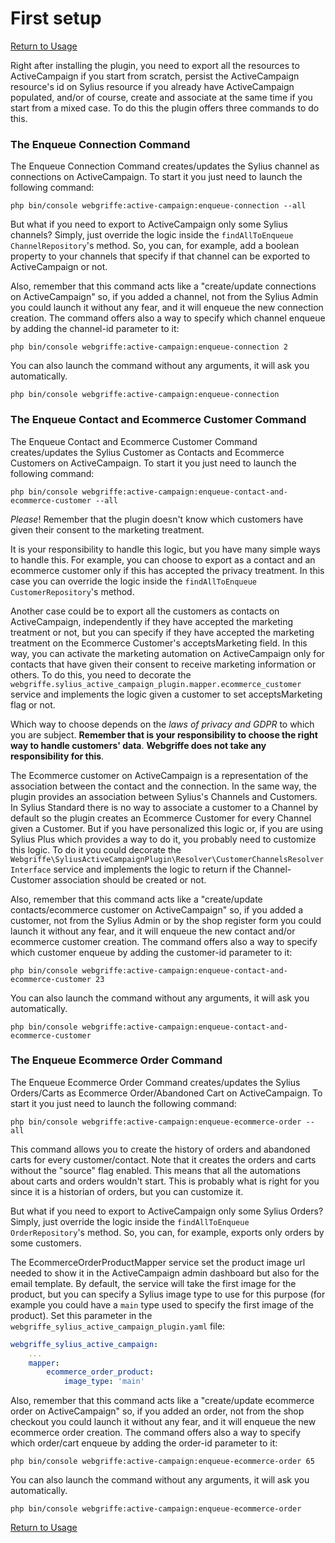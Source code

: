 # First setup

[Return to Usage](03-Usage.md)

Right after installing the plugin, you need to export all the resources to ActiveCampaign if you start from scratch,
persist the ActiveCampaign resource's id on Sylius resource if you already have ActiveCampaign populated, and/or of
course, create and associate at the same time if you start from a mixed case. To do this the plugin offers three
commands to do this.

### The Enqueue Connection Command

The Enqueue Connection Command creates/updates the Sylius channel as connections on ActiveCampaign. To start it you just
need to launch the following command:

```shell
php bin/console webgriffe:active-campaign:enqueue-connection --all
```

But what if you need to export to ActiveCampaign only some Sylius channels? Simply, just override the logic inside the
`findAllToEnqueue` `ChannelRepository`'s method. So, you can, for example, add a boolean property to your channels that
specify if that channel can be exported to ActiveCampaign or not.

Also, remember that this command acts like a "create/update connections on ActiveCampaign" so, if you added a channel,
not from the Sylius Admin you could launch it without any fear, and it will enqueue the new connection creation. The
command offers also a way to specify which channel enqueue by adding the channel-id parameter to it:

```shell
php bin/console webgriffe:active-campaign:enqueue-connection 2
```

You can also launch the command without any arguments, it will ask you automatically.

```shell
php bin/console webgriffe:active-campaign:enqueue-connection
```

### The Enqueue Contact and Ecommerce Customer Command

The Enqueue Contact and Ecommerce Customer Command creates/updates the Sylius Customer as Contacts and Ecommerce
Customers on ActiveCampaign. To start it you just need to launch the following command:

```shell
php bin/console webgriffe:active-campaign:enqueue-contact-and-ecommerce-customer --all
```

_Please_! Remember that the plugin doesn't know which customers have given their consent to the marketing treatment.

It is your responsibility to handle this logic, but you have many simple ways to handle this. For example, you can
choose to export as a contact and an ecommerce customer only if this has accepted the privacy treatment. In this case
you can override the logic inside the `findAllToEnqueue` `CustomerRepository`'s method.

Another case could be to export all the customers as contacts on ActiveCampaign, independently if they have accepted the
marketing treatment or not, but you can specify if they have accepted the marketing treatment on the Ecommerce
Customer's acceptsMarketing field. In this way, you can activate the marketing automation on ActiveCampaign only for
contacts that have given their consent to receive marketing information or others. To do this, you need to decorate the
`webgriffe.sylius_active_campaign_plugin.mapper.ecommerce_customer` service and implements the logic given a customer to
set acceptsMarketing flag or not.

Which way to choose depends on the _laws of privacy and GDPR_ to which you are subject. **Remember that is your
responsibility to choose the right way to handle customers' data**. **Webgriffe does not take any responsibility for
this**.

The Ecommerce customer on ActiveCampaign is a representation of the association between the contact and the connection.
In the same way, the plugin provides an association between Sylius's Channels and Customers. In Sylius Standard there is
no way to associate a customer to a Channel by default so the plugin creates an Ecommerce Customer for every Channel
given a Customer. But if you have personalized this logic or, if you are using Sylius Plus which provides a way to do
it, you probably need to customize this logic. To do it you could decorate the
`Webgriffe\SyliusActiveCampaignPlugin\Resolver\CustomerChannelsResolverInterface` service and implements the logic
to return if the Channel-Customer association should be created or not.

Also, remember that this command acts like a "create/update contacts/ecommerce customer on ActiveCampaign" so, if you
added a customer, not from the Sylius Admin or by the shop register form you could launch it without any fear, and it
will enqueue the new contact and/or ecommerce customer creation. The command offers also a way to specify which customer
enqueue by adding the customer-id parameter to it:

```shell
php bin/console webgriffe:active-campaign:enqueue-contact-and-ecommerce-customer 23
```

You can also launch the command without any arguments, it will ask you automatically.

```shell
php bin/console webgriffe:active-campaign:enqueue-contact-and-ecommerce-customer
```

### The Enqueue Ecommerce Order Command

The Enqueue Ecommerce Order Command creates/updates the Sylius Orders/Carts as Ecommerce Order/Abandoned Cart on
ActiveCampaign. To start it you just need to launch the following command:

```shell
php bin/console webgriffe:active-campaign:enqueue-ecommerce-order --all
```

This command allows you to create the history of orders and abandoned carts for every customer/contact. Note that it
creates the orders and carts without the "source" flag enabled. This means that all the automations about carts and
orders wouldn't start. This is probably what is right for you since it is a historian of orders, but you can customize
it.

But what if you need to export to ActiveCampaign only some Sylius Orders? Simply, just override the logic inside the
`findAllToEnqueue` `OrderRepository`'s method. So, you can, for example, exports only orders by some customers.

The EcommerceOrderProductMapper service set the product image url needed to show it in the ActiveCampaign admin
dashboard but also for the email template. By default, the service will take the first image for the product, but you can
specify a Sylius image type to use for this purpose (for example you could have a `main` type used to specify the first
image of the product). Set this parameter in the `webgriffe_sylius_active_campaign_plugin.yaml` file:

```yaml
webgriffe_sylius_active_campaign:
    ...
    mapper:
        ecommerce_order_product:
            image_type: 'main'
```

Also, remember that this command acts like a "create/update ecommerce order on ActiveCampaign" so, if you added an
order, not from the shop checkout you could launch it without any fear, and it will enqueue the new ecommerce order
creation. The command offers also a way to specify which order/cart enqueue by adding the order-id parameter to it:

```shell
php bin/console webgriffe:active-campaign:enqueue-ecommerce-order 65
```

You can also launch the command without any arguments, it will ask you automatically.

```shell
php bin/console webgriffe:active-campaign:enqueue-ecommerce-order
```

[Return to Usage](03-Usage.md)

